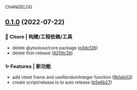 CHANGELOG

## [0.1.0](https://github.com/flingyp/YToolUse/compare/v0.0.1...v0.1.0) (2022-07-22)

### 🚀 Chore | 构建/工程依赖/工具

- delete @ytooluse/core package ([e3dcf26](https://github.com/flingyp/YToolUse/commit/e3dcf2637a6b57d315e96318e8c480d37d6f5e3e))
- delete first-release ([8259c2b](https://github.com/flingyp/YToolUse/commit/8259c2bb076997e63e45ff36d9b27601f3db27bf))

### ✨ Features | 新功能

- add vitest frame and useRandomInteger function ([9b1eb03](https://github.com/flingyp/YToolUse/commit/9b1eb03c302541802fffa8ab43dff8733ab8906b))
- create script/release.ts to auto release ([b5e6b27](https://github.com/flingyp/YToolUse/commit/b5e6b2751d2a3281e894d119bfeb2199781a33a3))
